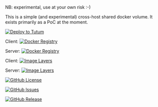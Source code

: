 NB: experimental, use at your own risk :-)

This is a simple (and experimental) cross-host shared docker volume. It exists primarily as a PoC at the moment.

[![Deploy to Tutum](https://s.tutum.co/deploy-to-tutum.svg)](https://dashboard.tutum.co/stack/deploy/)

Client: [![Docker Registry](https://img.shields.io/docker/pulls/vizzbuzz/rsync-store-client.svg)](https://registry.hub.docker.com/u/vizzbuzz/rsync-store-client)

Server: [![Docker Registry](https://img.shields.io/docker/pulls/vizzbuzz/rsync-store-server.svg)](https://registry.hub.docker.com/u/vizzbuzz/rsync-store-server)

Client: [![Image Layers](https://badge.imagelayers.io/vizzbuzz/rsync-store-client.svg)](https://imagelayers.io/?images=vizzbuzz/rsync-store-client:latest 'Get your own badge on imagelayers.io') 

Server: [![Image Layers](https://badge.imagelayers.io/vizzbuzz/rsync-store-server.svg)](https://imagelayers.io/?images=vizzbuzz/rsync-store-server:latest 'Get your own badge on imagelayers.io') 

[![GitHub License](https://img.shields.io/github/license/vizzbuzz/rsync-store.svg)](https://raw.githubusercontent.com/vizzbuzz/rsync-store/master/LICENSE)

[![GitHub Issues](https://img.shields.io/github/issues/vizzbuzz/rsync-store.svg)](https://github.com/vizzbuzz/rsync-store/issues)
    
[![GitHub Release](https://img.shields.io/github/release/vizzbuzz/rsync-store.svg)](https://github.com/vizzbuzz/rsync-store)

